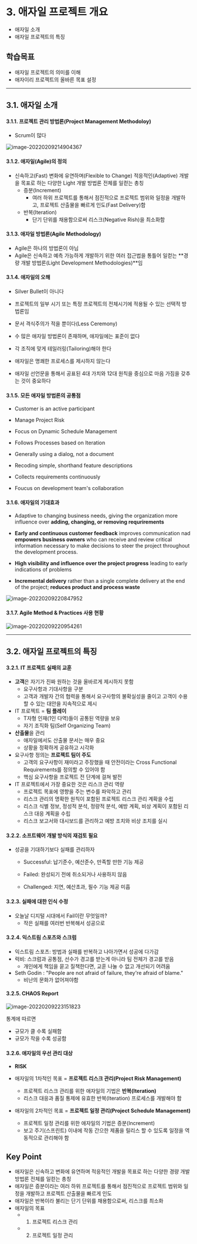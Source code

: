 # 3. 애자일 프로젝트 개요

- 애자일 소개
- 애자일 프로젝트의 특징

## 학습목표

- 애자일 프로젝트의 의미를 이해
- 애자이리 프로젝트의 올바른 목표 설정

---



## 3.1. 애자일 소개



#### 3.1.1. 프로젝트 관리 방법론(Project Management Methodoloy)

- Scrum이 많다

![image-20220209214904367](image.assets/image-20220209214904367.png)



#### 3.1.2. 애자일(Agile)의 정의

- 신속하고(Fast) 변화에 유연하며(Flexible to Change) 적응적인(Adaptive) 개발을 목표로 하는 다양한 Light 개발 방법론 전체를 일컫는 총칭
  - 증분(Increment)
    - 여러 하위 프로젝트를 통해서 점진적으로 프로젝트 범위와 일정을 개발하고, 프로젝트 산출물을 빠르게 인도(Fast Delivery)함
  - 반복(Iteration)
    - 단기 단위를 채용함으로써 리스크(Negative Rish)을 최소화함



#### 3.1.3. 애자일 방법론(Agile Methodology)

- Agile은 하나의 방법론이 아님
- Agile은 신속하고 예측 가능하게 개발하기 위한 여러 접근법을 통틀어 일컫는 **경량 개발 방법론(Light Development Methodologies)**임



#### 3.1.4. 애자일의 오해

-  Silver Bullet이 아니다

- 프로젝트의 일부 시기 또는 특정 프로젝트의 전체시기에 적용될 수 있는 선택적 방법론임

- 문서 격식주의가 적을 뿐이다(Less Ceremony)

- 수 많은 애자일 방법론이 존재하며, 애자일에는 표준이 없다

- 각 조직에 맞게 테일러링(Tailoring)해야 한다

- 애자일은 명쾌한 프로세스를 제시하지 않는다

- 애자일 선언문을 통해서 공표된 4대 가치와 12대 원칙을 중심으로 마음 가짐을 갖추는 것이 중요하다



#### 3.1.5. 모든 애자일 방법론의 공통점

- Customer is an active participant
- Manage Project Risk
- Focus on Dynamic Schedule Management
- Follows Processes based on Iteration

- Generally using a dialog, not a document
- Recoding simple, shorthand feature descriptions
- Collects requirements continuously
- Foucus on development team's collaboration



#### 3.1.6. 애자일의 기대효과

- Adaptive to changing business needs, giving the organization more influence over **adding, changing, or removing requrirements**
- **Early and continuous customer feedback** improves communication nad **empowers business owners** who can receive and review critical information necessary to make decisions to steer the project throughout the development process.

- **High visibility and influence over the project progress** leading to early indications of problems
- **Incremental delivery** rather than a single complete delivery at the end of the project; **reduces product and process waste**

  

![image-20220209220847952](image.assets/image-20220209220847952.png)

#### 3.1.7. Agile Method & Practices 사용 현황

![image-20220209220954261](image.assets/image-20220209220954261.png)



---



## 3.2. 애자일 프로젝트의 특징

#### 3.2.1. IT 프로젝트 실패의 교훈

- **고객**은 자기가 진짜 원하는 것을 올바르게 제시하지 못함
  - 요구사항과 기대사항을 구분
  - 고객과 개발자 간의 협력을 통해서 요구사항의 불확실성을 줄이고 고객이 수용할 수 있는 대안을 지속적으로 제시
- IT 프로젝트 = **팀 플레이**
  - T자형 인재(1인 다역)들이 공통된 역량을 보유
  - 자기 조직화 팀(Self Organizing Team)
- **산출물**을 관리
  - 애자일에서도 산출물 문서는 매우 중요
  - 상황을 정확하게 공유하고 시각화
- 요구사항 정의는 **프로젝트 팀이 주도**
  - 고객의 요구사항이 재미라고 주장했을 때 안전이라는 Cross Functional Requirements를 정의할 수 있어야 함
  - 핵심 요구사항을 프로젝트 전 단계에 걸쳐 발전
- IT 프로젝트에서 가장 중요한 것은 리스크 관리 역량
  - 프로젝트 목표에 영향을 주는 변수를 파악하고 관리
  - 리스크 관리의 명확한 원칙이 포함된 프로젝트 리스크 관리 계확을 수립
  - 리스크 식별 정보, 정성적 분석, 정량적 분석, 예방 계획, 비상 계획이 포함된 리스크 대응 계획을 수립
  - 리스크 보고서와 대시보드를 관리하고 예방 조치와 비상 조치를 실시



#### 3.2.2. 소프트웨어 개발 방식의 재검토 필요

- 성공을 기대하기보다 실패를 관리하자

  -  Successful: 납기준수, 예산준수, 만족할 만한 기능 제공

  - Failed: 완성되기 전에 취소되거나 사용하지 않음
  - Challenged: 지연, 예산초과, 필수 기능 제공 미흡



#### 3.2.3. 실패에 대한 인식 수정

- 오늘날 디지털 시대에서 Fail이란 무엇일까?
  - 작은 실패를 여러번 반복해서 성공으로



#### 3.2.4. 익스트림 스포츠와 스크럼

- 익스트림 스포츠: 방법과 실패를 반복하고 나아가면서 성공에 다가감
- 럭비: 스크럼과 공통점, 선수가 경고를 받는게 아니라 팀 전체가 경고를 받음
  -  개인에게 책임을 묻고 질책한다면, 교훈 나눌 수 없고 개선되기 어려움
- Seth Godin : "People are not afraid of failure, they're afraid of blame."
  - 비난의 문화가 없어져야함



#### 3.2.5. CHAOS Report

![image-20220209223151823](image.assets/image-20220209223151823.png)

통계에 따르면

- 규모가 클 수록 실패함
- 규모가 작을 수록 성공함



#### 3.2.6. 애자일의 우선 관리 대상

- **RISK**
- 애자일의 1차적인 목표 = **프로젝트 리스크 관리(Project Risk Management)**
  - 프로젝트 리스크 관리를 위한 애자일의 기법은 **반복(Iteration)**
  - 리스크 대응과 품질 통제에 유효한 반복(Iteration) 프로세스를 개발해야 함



- 애자일의 2차적인 목표 = **프로젝트 일정 관리(Project Schedule Management)**
  - 프로젝트 일정 관리를 위한 애자일의 기법은 증분(Increment)
  - 보고 주기(스프린트) 이내에 작동 간으한 제품을 릴리스 할 수 있도록 일정을 역동적으로 관리해야 함



## Key Point

- 애자일은 신속하고 변화에 유연하며 적응적인 개발을 목표로 하는 다양한 경량 개발 방법론 전체를 일컫는 총칭
- 애자일은 증분이라는 여러 하위 프로젝트를 통해서 점진적으로 프로젝트 범위와 일정을 개발하고 프로젝트 산출물을 빠르게 인도
- 애자일은 반복이라 불리는 단기 단위를 채용함으로써, 리스크를 최소화
- 애자일의 목표
  - 1. 프로젝트 리스크 관리
  - 2. 프로젝트 일정 관리